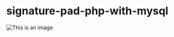 # signature-pad-php-with-mysql
![This is an image](https://github.com/goldenashok/signature-pad-php-with-mysql/tree/main/upload)
